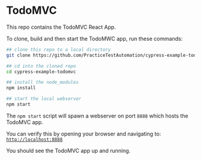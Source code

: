 # TodoMVC

This repo contains the TodoMVC React App.

To clone, build and then start the TodoMWC app, run these commands:

```bash
## clone this repo to a local directory
git clone https://github.com/PracticeTestAutomation/cypress-example-todomvc

## cd into the cloned repo
cd cypress-example-todomvc

## install the node_modules
npm install

## start the local webserver
npm start
```

The `npm start` script will spawn a webserver on port `8888` which hosts the TodoMVC app.

You can verify this by opening your browser and navigating to: [`http://localhost:8888`](http://localhost:8888)

You should see the TodoMVC app up and running.
